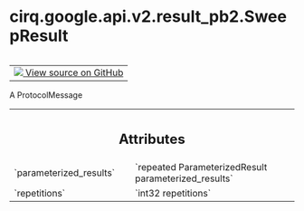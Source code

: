 <div itemscope itemtype="http://developers.google.com/ReferenceObject">
<meta itemprop="name" content="cirq.google.api.v2.result_pb2.SweepResult" />
<meta itemprop="path" content="Stable" />
</div>

# cirq.google.api.v2.result_pb2.SweepResult

<!-- Insert buttons and diff -->

<table class="tfo-notebook-buttons tfo-api" align="left">

<td>
  <a target="_blank" href="https://github.com/quantumlib/cirq/tree/master/cirq/google/api/v2/result.proto">
    <img src="https://www.tensorflow.org/images/GitHub-Mark-32px.png" />
    View source on GitHub
  </a>
</td>
</table>



A ProtocolMessage

<!-- Placeholder for "Used in" -->




<!-- Tabular view -->
 <table class="responsive fixed orange">
<colgroup><col width="214px"><col></colgroup>
<tr><th colspan="2"><h2 class="add-link">Attributes</h2></th></tr>

<tr>
<td>
`parameterized_results`
</td>
<td>
`repeated ParameterizedResult parameterized_results`
</td>
</tr><tr>
<td>
`repetitions`
</td>
<td>
`int32 repetitions`
</td>
</tr>
</table>



